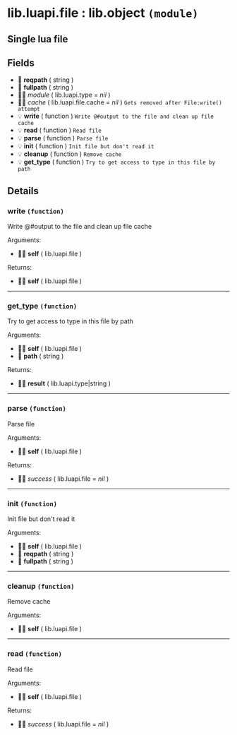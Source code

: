 # lib.luapi.file : lib.object `(module)`

## Single lua file

## Fields

- 📝 **reqpath** ( string )
- 📝 **fullpath** ( string )
- 👨‍👦 _module_ ( lib.luapi.type = *nil* )
- 👨‍👦 _cache_ ( lib.luapi.file.cache = *nil* )
	`Gets removed after File:write() attempt`
- 💡 **write** ( function )
	`Write @#output to the file and clean up file cache`
- 💡 **read** ( function )
	`Read file`
- 💡 **parse** ( function )
	`Parse file`
- 💡 **init** ( function )
	`Init file but don't read it`
- 💡 **cleanup** ( function )
	`Remove cache`
- 💡 **get_type** ( function )
	`Try to get access to type in this file by path`

## Details

### write `(function)`

Write @#output to the file and clean up file cache

Arguments:

- 👨‍👦 **self** ( lib.luapi.file )

Returns:

- 👨‍👦 **self** ( lib.luapi.file )

---

### get_type `(function)`

Try to get access to type in this file by path

Arguments:

- 👨‍👦 **self** ( lib.luapi.file )
- 📝 **path** ( string )

Returns:

- 👨‍👦 **result** ( lib.luapi.type|string )

---

### parse `(function)`

Parse file

Arguments:

- 👨‍👦 **self** ( lib.luapi.file )

Returns:

- 👨‍👦 _success_ ( lib.luapi.file = *nil* )

---

### init `(function)`

Init file but don't read it

Arguments:

- 👨‍👦 **self** ( lib.luapi.file )
- 📝 **reqpath** ( string )
- 📝 **fullpath** ( string )

---

### cleanup `(function)`

Remove cache

Arguments:

- 👨‍👦 **self** ( lib.luapi.file )

---

### read `(function)`

Read file

Arguments:

- 👨‍👦 **self** ( lib.luapi.file )

Returns:

- 👨‍👦 _success_ ( lib.luapi.file = *nil* )
